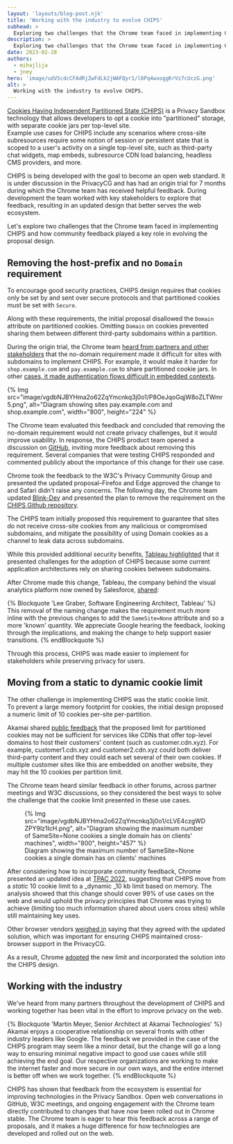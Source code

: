 ```yaml
---
layout: 'layouts/blog-post.njk'
title: 'Working with the industry to evolve CHIPS'
subhead: >
  Exploring two challenges that the Chrome team faced in implementing CHIPS and how community feedback played a key role in evolving the proposal design.
description: >
  Exploring two challenges that the Chrome team faced in implementing CHIPS and how community feedback played a key role in evolving the proposal design.
date: 2023-02-28
authors:
  - mihajlija
  - jney
hero: 'image/udVScdcCFAdRjZwFdLk2jWAFQyr1/l8Pq4wxoggKrVz7cUczG.png'
alt: >
  Working with the industry to evolve CHIPS.
---
```



[Cookies Having Independent Partitioned State (CHIPS)](docs/privacy-sandbox/chips/) is a Privacy Sandbox technology that allows developers to opt a cookie into "partitioned" storage, with separate cookie jars per top-level site.  
Example use cases for CHIPS include any scenarios where cross-site subresources require some notion of session or persistent state that is scoped to a user's activity on a single top-level site, such as third-party chat widgets,  map embeds, subresource CDN load balancing, headless CMS providers, and more.  

CHIPS is being developed with the goal to become an open web standard. It is under discussion in the PrivacyCG and has had an origin trial for 7 months during which the Chrome team has received helpful feedback. During development the team worked with key stakeholders to explore that feedback, resulting in an updated design that better serves the web ecosystem.   

Let's explore two challenges that the Chrome team faced in implementing CHIPS and how community feedback played a key role in evolving the proposal design.

## Removing the host-prefix and no `Domain` requirement

To encourage good security practices, CHIPS design requires that cookies only be set by and sent over secure protocols and that partitioned cookies must be set with `Secure`.  

Along with these requirements, the initial proposal disallowed the `Domain` attribute on partitioned cookies. Omitting `Domain` on cookies prevented sharing them between different third-party subdomains within a partition.  

During the origin trial, the Chrome team [heard from partners and other stakeholders](https://github.com/privacycg/CHIPS/issues/30) that the no-domain requirement made it difficult for sites with subdomains to implement CHIPS. For example, it would make it harder for `shop.example.com` and `pay.example.com` to share partitioned cookie jars. In other [cases, it made authentication flows difficult in embedded contexts](https://github.com/privacycg/CHIPS/issues/39). 

{% Img src="image/vgdbNJBYHma2o62ZqYmcnkq3j0o1/P8OeJqoGqjW8oZLTWmr5.png", alt="Diagram showing sites pay.example.com and shop.example.com", width="800", height="224" %}  

The Chrome team evaluated this feedback and concluded that removing the no-domain requirement would not create privacy challenges, but it would improve usability. In response, the CHIPS product team opened a discussion on [GitHub](https://github.com/privacycg/CHIPS/issues/43), inviting more feedback about removing this requirement. Several companies that were testing CHIPS responded and commented publicly about the importance of this change for their use case.  

Chrome took the feedback to the W3C's Privacy Community Group and presented the updated proposal–Firefox and Edge approved the change to and Safari didn't raise any concerns. The following day, the Chrome team updated [Blink-Dev](https://groups.google.com/a/chromium.org/g/blink-dev/c/kZRtetS8jsY/m/ppK4kDbqAwAJ?utm_medium=email&utm_source=footer) and presented the plan to remove the requirement on the [CHIPS Github repository](https://github.com/privacycg/CHIPS/issues/47).  

The CHIPS team initially proposed this requirement to guarantee that sites do not receive cross-site cookies from any malicious or compromised subdomains, and mitigate the possibility of using Domain cookies as a channel to leak data across subdomains.  

While this provided additional security benefits, [Tableau highlighted](https://github.com/privacycg/CHIPS/issues/30) that it presented challenges for the adoption of CHIPS because some current application architectures rely on sharing cookies between subdomains.

After Chrome made this change, Tableau, the company behind the visual analytics platform now owned by Salesforce, [shared](https://github.com/privacycg/CHIPS/issues/30#issuecomment-1104225686):  

{% Blockquote 'Lee Graber, Software Engineering Architect, Tableau' %}
This removal of the naming change makes the requirement much more inline with the previous changes to add the `SameSite=None` attribute and so a more 'known' quantity. We appreciate Google hearing the feedback, looking through the implications, and making the change to help support easier transitions.
{% endBlockquote %}

Through this process, CHIPS was made easier to implement for stakeholders while preserving privacy for users.

## Moving from a static to dynamic cookie limit

The other challenge in implementing CHIPS was the static cookie limit.   
To prevent a large memory footprint for cookies, the initial design proposed a numeric limit of 10 cookies per-site per-partition.  

Akamai shared [public feedback](https://github.com/privacycg/CHIPS/issues/48) that the proposed limit for partitioned cookies may not be sufficient for services like CDNs that offer top-level domains to host their customers' content (such as customer.cdn.xyz). For example, customer1.cdn.xyz and customer2.cdn.xyz could both deliver third-party content and they could each set several of their own cookies. If multiple customer sites like this are embedded on another website, they may hit the 10 cookies per partition limit.  

The Chrome team heard similar feedback in other forums, across partner meetings and W3C discussions, so they considered the best ways to solve the challenge that the cookie limit presented in these use cases.

<figure>
{% Img src="image/vgdbNJBYHma2o62ZqYmcnkq3j0o1/cLVE4czgWDZPY9lz1IcH.png", alt="Diagram showing the maximum number of SameSite=None cookies a single domain has on clients' machines", width="800", height="457" %}
  <figcaption>Diagram showing the maximum number of SameSite=None cookies a single domain has on clients' machines</figcaption>
</figure>

After considering how to incorporate community feedback, Chrome presented an updated idea at [TPAC 2022](https://docs.google.com/presentation/d/1aOnVsWs1uhCGw4Vnkto_GFQ-yXEi5-Iwtqb-RyMYmQ4/edit?resourcekey=0-ZI-9q4cCKMPYQPaJ1m4JNA#slide=id.g15142f79aec_0_5), suggesting that CHIPS move from a _static_ 10 cookie limit to a _dynamic _10 kb limit based on memory. The analysis showed that this change should cover 99% of use cases on the web and would uphold the privacy principles that Chrome was trying to achieve (limiting too much information shared about users cross sites) while still maintaining key uses.  

Other browser vendors [weighed in](https://github.com/privacycg/CHIPS/issues/48#issuecomment-1271611177) saying that they agreed with the updated solution, which was important for ensuring CHIPS maintained cross-browser support in the PrivacyCG.  

As a result, Chrome [adopted](https://github.com/chromium/chromium/commit/8be338400e94964708796d2be6afe071233c0f6f) the new limit and incorporated the solution into the CHIPS design.

## Working with the industry

We've heard from many partners throughout the development of CHIPS and working together has been vital in the effort to improve privacy on the web.

{% Blockquote 'Martin Meyer, Senior Architect at Akamai Technologies' %}
Akamai enjoys a cooperative relationship on several fronts with other industry leaders like Google. The feedback we provided in the case of the CHIPS program may seem like a minor detail, but the change will go a long way to ensuring minimal negative impact to good use cases while still achieving the end goal. Our respective organizations are working to make the internet faster and more secure in our own ways, and the entire internet is better off when we work together.
{% endBlockquote %}

CHIPS has shown that feedback from the ecosystem is essential for improving technologies in the Privacy Sandbox. Open web conversations in GitHub, W3C meetings, and ongoing engagement with the Chrome team directly contributed to changes that have now been rolled out in Chrome stable. The Chrome team is eager to hear this feedback across a range of proposals, and it makes a huge difference for how technologies are developed and rolled out on the web. 
